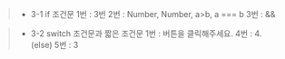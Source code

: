 > - 3-1 if 조건문
1번 : 3번
2번 : Number, Number, a>b, a === b
3번 : &&

> - 3-2 switch 조건문과 짧은 조건문
1번 : 버튼을 클릭해주세요.
4번 : 4.(else)
5번 : 3